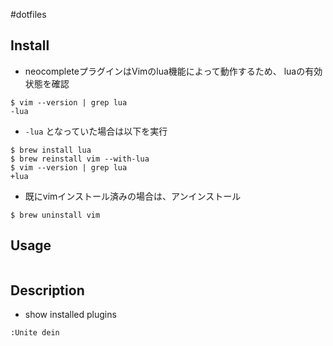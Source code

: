 #dotfiles
## Install

* neocompleteプラグインはVimのlua機能によって動作するため、
luaの有効状態を確認

```
$ vim --version | grep lua
-lua
```
 * ``-lua`` となっていた場合は以下を実行

```
$ brew install lua
$ brew reinstall vim --with-lua
$ vim --version | grep lua
+lua
```

 * 既にvimインストール済みの場合は、アンインストール

```
$ brew uninstall vim
```

## Usage

```

```

## Description

* show installed plugins

```
:Unite dein
```
